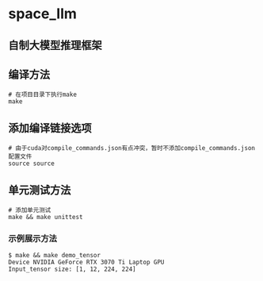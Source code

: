# space_llm

## 自制大模型推理框架


## 编译方法
```shell
# 在项目目录下执行make
make
```

## 添加编译链接选项
```shell
# 由于cuda对compile_commands.json有点冲突，暂时不添加compile_commands.json配置文件
source source
```

## 单元测试方法
```shell
# 添加单元测试
make && make unittest
```
### 示例展示方法
```shell
$ make && make demo_tensor
Device NVIDIA GeForce RTX 3070 Ti Laptop GPU
Input_tensor size: [1, 12, 224, 224]
```

